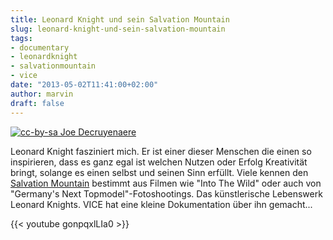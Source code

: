 ```yaml
---
title: Leonard Knight und sein Salvation Mountain
slug: leonard-knight-und-sein-salvation-mountain
tags:
- documentary
- leonardknight
- salvationmountain
- vice
date: "2013-05-02T11:41:00+02:00"
author: marvin
draft: false
---
```

[![cc-by-sa Joe Decruyenaere](/images/800px-Salvation_Mountain_001.jpg)](http://www.flickr.com/people/38213125@N00)

Leonard Knight fasziniert mich. Er ist einer dieser Menschen die einen
so inspirieren, dass es ganz egal ist welchen Nutzen oder Erfolg
Kreativität bringt, solange es einen selbst und seinen Sinn erfüllt.
Viele kennen den [Salvation
Mountain](https://de.wikipedia.org/wiki/Salvation_Mountain) bestimmt aus
Filmen wie "Into The Wild" oder auch von "Germany's Next
Topmodel"-Fotoshootings. Das künstlerische Lebenswerk Leonard Knights.
VICE hat eine kleine Dokumentation über ihn gemacht...

{{< youtube gonpqxlLIa0 >}}